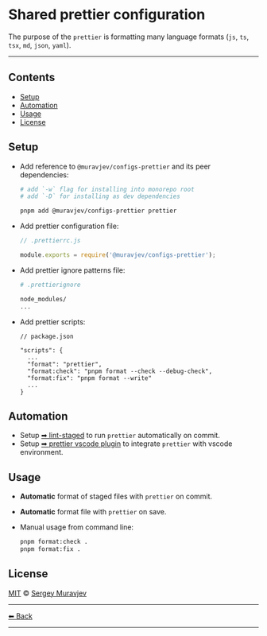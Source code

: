 # Shared prettier configuration

The purpose of the `prettier` is formatting many language formats (`js`, `ts`, `tsx`, `md`, `json`, `yaml`).

---

## Contents

- [Setup](#setup)
- [Automation](#automation)
- [Usage](#usage)
- [License](#license)

## Setup

- Add reference to `@muravjev/configs-prettier` and its peer dependencies:

  ```sh
  # add `-w` flag for installing into monorepo root
  # add `-D` for installing as dev dependencies

  pnpm add @muravjev/configs-prettier prettier
  ```

- Add prettier configuration file:

  ```js
  // .prettierrc.js

  module.exports = require('@muravjev/configs-prettier');
  ```

- Add prettier ignore patterns file:

  ```sh
  # .prettierignore

  node_modules/
  ...
  ```

- Add prettier scripts:

  ```jsonc
  // package.json

  "scripts": {
    ...
    "format": "prettier",
    "format:check": "pnpm format --check --debug-check",
    "format:fix": "pnpm format --write"
    ...
  }
  ```

## Automation

- Setup [➡ lint-staged](../../docs/tools/lint-staged.md) to run `prettier` automatically on commit.
- Setup [➡ prettier vscode plugin](../../docs/plugins/vscode-prettier.md) to integrate `prettier` with vscode environment.

## Usage

- **Automatic** format of staged files with `prettier` on commit.
- **Automatic** format file with `prettier` on save.
- Manual usage from command line:

  ```sh
  pnpm format:check .
  pnpm format:fix .
  ```

## License

[MIT](LICENSE) © [Sergey Muravjev](https://github.com/muravjev)

---

[⬅ Back](../../README.md)

---
